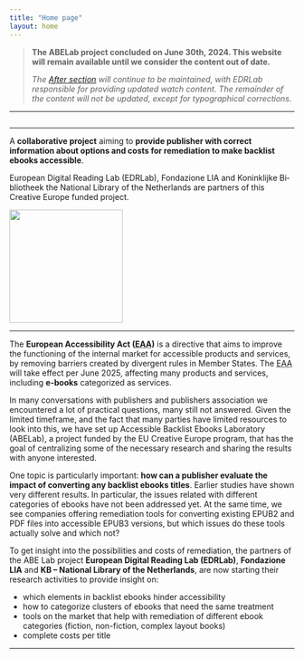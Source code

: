 ```yaml
---
title: "Home page"
layout: home
---
```



> <i class="fa-solid fa-circle-info"></i> <b>The ABELab project concluded on June 30th, 2024. This website will remain available until we consider the content out of date.</b>
>
> <i>The [After section](https://www.abelab.eu/after/) will continue to be maintained, with EDRLab responsible for providing updated watch content. The remainder of the content will not be updated, except for typographical corrections.</i>
<hr/>

<img src="images/logoABEblue1.png" alt="" />


<hr/>

 A **collaborative project** aiming to **provide publisher with correct information about options and costs for remediation to make backlist ebooks accessible**. 

 European Digital Reading Lab (EDRLab), Fondazione LIA and <span lang="nl">Koninklijke Bibliotheek</span> the National Library of the Netherlands are partners of this Creative Europe funded project.
<div class="center">
<img class="footer-img" src="images/logo-eu--en.svg" alt="" width="200px"/>
</div>
<hr/>

The **European Accessibility Act (<abbr title="European Accessibility Act">EAA</abbr>)** is a directive that aims to improve the functioning of the internal market for accessible products and services, by removing barriers created by divergent rules in Member States. 
The <abbr title="European Accessibility Act">EAA</abbr> will take effect per June 2025, affecting many products and services, including **e-books** categorized as services.
 
In many conversations with publishers and publishers association we encountered a lot of practical questions, many still not answered. Given the limited timeframe, and the fact that many parties have limited resources to look into this, we have set up Accessible Backlist Ebooks Laboratory (ABELab), a project funded by the EU Creative Europe program, that has the goal of centralizing some of the necessary research and sharing the results with anyone interested.
 
One topic is particularly important: **how can a publisher evaluate the impact of converting any backlist ebooks titles**. Earlier studies have shown very different results. In particular, the issues related with different categories of ebooks have not been addressed yet.
At the same time, we see companies offering remediation tools for converting existing EPUB2 and PDF files into accessible EPUB3 versions, but which issues do these tools actually solve and which not?
 
To get insight into the possibilities and costs of remediation, the partners of the ABE Lab project **European Digital Reading Lab (EDRLab)**, **Fondazione LIA** and **KB – National Library of the Netherlands**, are now starting their research activities to provide insight on:
* which elements in backlist ebooks hinder accessibility
* how to categorize clusters of ebooks that need the same treatment
* tools on the market that help with remediation of different ebook categories (fiction, non-fiction, complex layout books)
* complete costs per title

<hr/>
